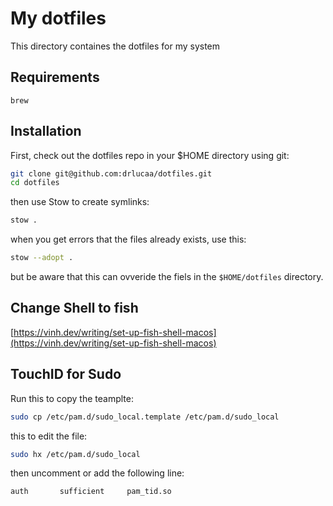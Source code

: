 # My dotfiles

This directory containes the dotfiles for my system

## Requirements

```
brew
```

## Installation

First, check out the dotfiles repo in your $HOME directory using git:

```bash
git clone git@github.com:drlucaa/dotfiles.git
cd dotfiles
```

then use Stow to create symlinks:

```bash
stow .
```

when you get errors that the files already exists, use this:

```bash
stow --adopt .
```

but be aware that this can ovveride the fiels in the `$HOME/dotfiles` directory.

## Change Shell to fish

[https://vinh.dev/writing/set-up-fish-shell-macos](https://vinh.dev/writing/set-up-fish-shell-macos)

## TouchID for Sudo

Run this to copy the teamplte:

```bash
sudo cp /etc/pam.d/sudo_local.template /etc/pam.d/sudo_local
```

this to edit the file:

```bash
sudo hx /etc/pam.d/sudo_local
```

then uncomment or add the following line:

```
auth       sufficient     pam_tid.so
```
